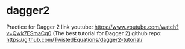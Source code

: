 # dagger2
Practice for Dagger 2 
link youtube: https://www.youtube.com/watch?v=Qwk7ESmaCq0 (The best tutorial for Dagger 2)
github repo: https://github.com/TwistedEquations/dagger2-tutorial/
